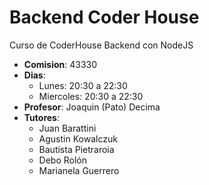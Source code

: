 # Backend Coder House

Curso de CoderHouse Backend con NodeJS

-   **Comision**: 43330
-   **Dias**:
    -   Lunes: 20:30 a 22:30
    -   Miercoles: 20:30 a 22:30
-   **Profesor**: Joaquin (Pato) Decima
-   **Tutores**:
    -   Juan Barattini
    -   Agustin Kowalczuk
    -   Bautista Pietraroia
    -   Debo Rolón
    -   Marianela Guerrero
